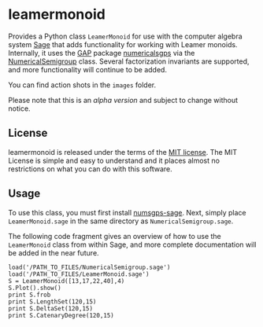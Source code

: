 # leamermonoid
Provides a Python class `LeamerMonoid` for use with the computer algebra system [Sage](http://sagemath.org/) that adds functionality for working with Leamer monoids.  Internally, it uses the [GAP](http://www.gap-system.org/) package [numericalsgps](http://www.gap-system.org/Packages/numericalsgps.html) via the [NumericalSemigroup](https://github.com/coneill-math/numsgps-sage) class.  Several factorization invariants are supported, and more functionality will continue to be added.  

You can find action shots in the `images` folder.  

Please note that this is an *alpha version* and subject to change without notice.  

## License
leamermonoid is released under the terms of the [MIT license](https://tldrlegal.com/license/mit-license).  The MIT License is simple and easy to understand and it places almost no restrictions on what you can do with this software.

## Usage
To use this class, you must first install [numsgps-sage](https://github.com/coneill-math/numsgps-sage).  Next, simply place `LeamerMonoid.sage` in the same directory as `NumericalSemigroup.sage`.  

The following code fragment gives an overview of how to use the `LeamerMonoid` class from within Sage, and more complete documentation will be added in the near future.

	load('/PATH_TO_FILES/NumericalSemigroup.sage')
	load('/PATH_TO_FILES/LeamerMonoid.sage')
	S = LeamerMonoid([13,17,22,40],4)
	S.Plot().show()
	print S.frob
	print S.LengthSet(120,15)
	print S.DeltaSet(120,15)
	print S.CatenaryDegree(120,15)
